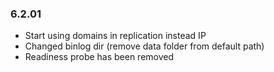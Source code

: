 ### 6.2.01

* Start using domains in replication instead IP 
* Changed binlog dir (remove data folder from default path)
* Readiness probe has been removed
